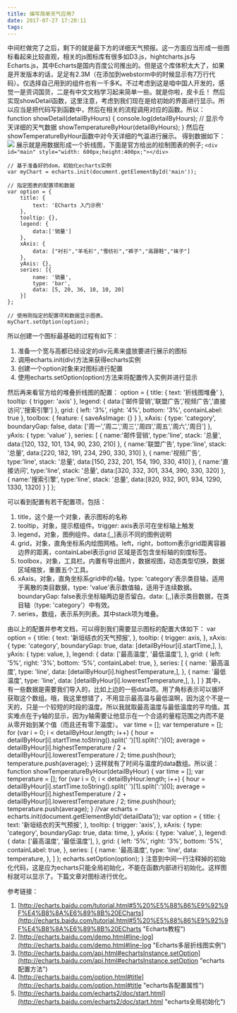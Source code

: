 ```yaml
---
title: 编写简单天气应用7
date: 2017-07-27 17:20:11
tags:
---
```


中间栏做完了之后，剩下的就是最下方的详细天气预报。这一方面应当形成一些图标看起来比较直观，相关的js图标库有很多如D3.js，hightcharts.js与Echarts.js，其中Echarts是国内百度公司推出的。但是这个库体积太大了，如果是开发版本的话，足足有2.3M（在添加到webstorm中的时候显示有7万行代码）。仅选择自己用到的组件也有一千多K。不过考虑到这是咱中国人开发的，感觉一是资词国货，二是有中文文档学习起来简单一些。就是你啦，皮卡丘！
然后实现showDetail函数，这里注意，考虑到我们现在是给初始的界面进行显示。所以应当是把代码写到函数中，然后在相关的流程调用对应的函数。所以：
	function showDetail(detailByHours) {
	    console.log(detailByHours);
	    // 显示今天详细的天气数据
	    showTemperatureByHour(detailByHours);
	}
然后在showTemperatureByHour函数中对今天详细的气温进行展示。
得到数据如下：
![](http://i.imgur.com/8JfMEzE.png)
展示就是用数据形成一个折线图，下面是官方给出的绘制图表的例子;
	`<div id="main" style="width: 600px;height:400px;"></div>`

    // 基于准备好的dom，初始化echarts实例
    var myChart = echarts.init(document.getElementById('main'));

    // 指定图表的配置项和数据
    var option = {
        title: {
            text: 'ECharts 入门示例'
        },
        tooltip: {},
        legend: {
            data:['销量']
        },
        xAxis: {
            data: ["衬衫","羊毛衫","雪纺衫","裤子","高跟鞋","袜子"]
        },
        yAxis: {},
        series: [{
            name: '销量',
            type: 'bar',
            data: [5, 20, 36, 10, 10, 20]
        }]
    };

    // 使用刚指定的配置项和数据显示图表。
    myChart.setOption(option);
所以创建一个图标最基础的过程有如下：
1. 准备一个宽与高都已经设定的div元素来盛放要进行展示的图标
2. 调用echarts.init(div)方法来获得echarts实例
3. 创建一个option对象来对图标进行配置
4. 使用echarts.setOption(option)方法来将配置传入实例并进行显示

然后再来看官方给的堆叠折线图的配置：
	option = {
	    title: {
	        text: '折线图堆叠'
	    },
	    tooltip: {
	        trigger: 'axis'
	    },
	    legend: {
	        data:['邮件营销','联盟广告','视频广告','直接访问','搜索引擎']
	    },
	    grid: {
	        left: '3%',
	        right: '4%',
	        bottom: '3%',
	        containLabel: true
	    },
	    toolbox: {
	        feature: {
	            saveAsImage: {}
	        }
	    },
	    xAxis: {
	        type: 'category',
	        boundaryGap: false,
	        data: ['周一','周二','周三','周四','周五','周六','周日']
	    },
	    yAxis: {
	        type: 'value'
	    },
	    series: [
	        {
	            name:'邮件营销',
	            type:'line',
	            stack: '总量',
	            data:[120, 132, 101, 134, 90, 230, 210]
	        },
	        {
	            name:'联盟广告',
	            type:'line',
	            stack: '总量',
	            data:[220, 182, 191, 234, 290, 330, 310]
	        },
	        {
	            name:'视频广告',
	            type:'line',
	            stack: '总量',
	            data:[150, 232, 201, 154, 190, 330, 410]
	        },
	        {
	            name:'直接访问',
	            type:'line',
	            stack: '总量',
	            data:[320, 332, 301, 334, 390, 330, 320]
	        },
	        {
	            name:'搜索引擎',
	            type:'line',
	            stack: '总量',
	            data:[820, 932, 901, 934, 1290, 1330, 1320]
	        }
	    ]
	};

可以看到配置有若干配置项，包括：
1. title，这个是一个对象，表示图标的名称
2. tooltip，对象，提示框组件。trigger: axis表示可在坐标轴上触发
3. legend，对象，图例组件。data:[,,]表示不同的图例说明
4. grid，对象，直角坐标系内绘图网格。left，right，bottom表示grid距离容器边界的距离，containLabel表示grid 区域是否包含坐标轴的刻度标签。
5. toolbox，对象，工具栏。内置有导出图片，数据视图，动态类型切换，数据区域缩放，重置五个工具。
6. xAxis，对象，直角坐标系grid中的x轴，type: 'category'表示类目轴，适用于离散的类目数据，type: 'value'表示数值轴，适用于连续数据。boundaryGap: false表示坐标轴两边是否留白。data: [,,]表示类目数据，在类目轴（type: 'category'）中有效。
7. series，数组，表示系列列表。其中stack项为堆叠。

由以上的配置并参考文档，可以得到我们需要显示图标的配置大体如下：
    var option = {
        title: {
            text: '新垣结衣的天气预报',
        },
        tooltip: {
            trigger: axis,
        },
        xAxis: {
            type: 'category',
            boundaryGap: true,
            data: [detailByHour[i].startTime,],
        },
        yAxis: {
            type: value,
        },
        legend: {
            data: ['最高温度', '最低温度'],
        },
        grid: {
            left: '5%',
            right: '3%',
            bottom: '5%',
            containLabel: true,
        },
        series: [
            {
                name: '最高温度',
                type: 'line',
                data: [detailByHour[i].highestTemperature,],
            },
            {
                name: '最低温度',
                type: 'line',
                data: [detailByHour[i].lowerestTemperature,],
            },
        ]
    }
其中，有一些数据是需要我们导入的，比如上边的一些data项。用了角标表示可以循环获取这个数组。哦，我这里想错了，不用显示最高温与最低温啊，因为这个不是一天的，只是一个较短的时段的温度。所以我就取最高温度与最低温度的平均值。其实难点在于y轴的显示，因为y轴需要让他显示在一个合适的量程范围之内而不是从零开始到某个值（而且还有零下温度）。
    var time = [];
    var temperature = [];
    for (var i = 0; i < detailByHour.length; i++) {
        hour = detailByHour[i].startTime.toString().split(' ')[1].split(':')[0];
        average = detailByHour[i].highestTemperature / 2 + detailByHour[i].lowerestTemperature / 2;
        time.push(hour);
        temperature.push(average);
    }
这样就有了时间与温度的data数组。所以说：
	function showTemperatureByHour(detailByHour) {
	    var time = [];
	    var temperature = [];
	    for (var i = 0; i < detailByHour.length; i++) {
	        hour = detailByHour[i].startTime.toString().split(' ')[1].split(':')[0];
	        average = detailByHour[i].highestTemperature / 2 + detailByHour[i].lowerestTemperature / 2;
	        time.push(hour);
	        temperature.push(average);
	    }
	    //var echarts = echarts.init(document.getElementById('detailData'));
	    var option = {
	        title: {
	            text: '新垣结衣的天气预报',
	        },
	        tooltip: {
	            trigger: 'axis',
	        },
	        xAxis: {
	            type: 'category',
	            boundaryGap: true,
	            data: time,
	        },
	        yAxis: {
	            type: 'value',
	        },
	        legend: {
	            data: ['最高温度', '最低温度'],
	        },
	        grid: {
	            left: '5%',
	            right: '3%',
	            bottom: '5%',
	            containLabel: true,
	        },
	        series: [
	            {
	                name: '最高温度',
	                type: 'line',
	                data: temperature,
	            },
	        ]
	    };
	    echarts.setOption(option);
	}
注意到中间一行注释掉的初始化代码，这是应为echarts只能全局初始化，不能在函数内部进行初始化。这样图标就可以显示了。下篇文章对图标进行优化。


参考链接：

1. [http://echarts.baidu.com/tutorial.html#5%20%E5%88%86%E9%92%9F%E4%B8%8A%E6%89%8B%20ECharts](http://echarts.baidu.com/tutorial.html#5%20%E5%88%86%E9%92%9F%E4%B8%8A%E6%89%8B%20ECharts "Echarts教程")
2. [http://echarts.baidu.com/demo.html#line-log](http://echarts.baidu.com/demo.html#line-log "Echarts多层折线图实例")
3. [http://echarts.baidu.com/api.html#echartsInstance.setOption](http://echarts.baidu.com/api.html#echartsInstance.setOption "echarts配置方法")
4. [http://echarts.baidu.com/option.html#title](http://echarts.baidu.com/option.html#title "echarts各配置属性")
5. [http://echarts.baidu.com/echarts2/doc/start.html](http://echarts.baidu.com/echarts2/doc/start.html "echarts全局初始化")
